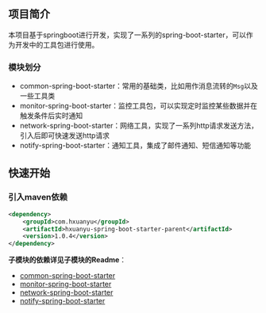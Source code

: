 ## 项目简介

本项目基于springboot进行开发，实现了一系列的spring-boot-starter，可以作为开发中的工具包进行使用。



### 模块划分

- common-spring-boot-starter：常用的基础类，比如用作消息流转的`Msg`以及一些工具类
- monitor-spring-boot-starter：监控工具包，可以实现定时监控某些数据并在触发条件后实时通知
- network-spring-boot-starter：网络工具，实现了一系列http请求发送方法，引入后即可快速发送http请求
- notify-spring-boot-starter：通知工具，集成了邮件通知、短信通知等功能



## 快速开始

### 引入maven依赖

```xml
<dependency>
    <groupId>com.hxuanyu</groupId>
    <artifactId>hxuanyu-spring-boot-starter-parent</artifactId>
    <version>1.0.4</version>
</dependency>
```

**子模块的依赖详见子模块的Readme**：

- [common-spring-boot-starter](https://git.hxuanyu.com/hxuanyu/hxuanyu-spring-boot-starter/src/branch/master/common-spring-boot-starter)
- [monitor-spring-boot-starter](https://git.hxuanyu.com/hxuanyu/hxuanyu-spring-boot-starter/src/branch/master/monitor-spring-boot-starter/README.md)
- [network-spring-boot-starter](https://git.hxuanyu.com/hxuanyu/hxuanyu-spring-boot-starter/src/branch/master/network-spring-boot-starter)
- [notify-spring-boot-starter](https://git.hxuanyu.com/hxuanyu/hxuanyu-spring-boot-starter/src/branch/master/notify-spring-boot-starter)

